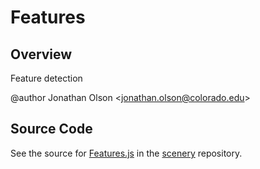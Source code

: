 # Features

## Overview

Feature detection

@author Jonathan Olson &lt;jonathan.olson@colorado.edu&gt;



## Source Code

See the source for [Features.js](https://github.com/phetsims/scenery/blob/main/js/util/Features.js) in the [scenery](https://github.com/phetsims/scenery) repository.
